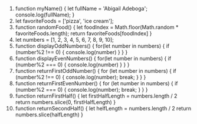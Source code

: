 1. function myName() {
		let fullName = 'Abigail Adeboga';
		console.log(fullName);
	}
2. let favoriteFoods = ['pizza', 'ice cream'];
3. function randomFood() {
	let foodIndex = Math.floor(Math.random * favoriteFoods.length);
	return favoriteFoods[foodIndex]
}
4. let numbers = [1, 2, 3, 4, 5, 6, 7, 8, 9, 10];
5. function displayOddNumbers() {
		for(let number in numbers) {
			if (number%2 !== 0) {
				console.log(number)
			}
		}
	}
6. function displayEvenNumbers() {
	for(let number in numbers) {
		if (number%2 === 0) {
			console.log(number)
		}
	}
}
7. function returnFirstOddNumber() {
		for (let number in numbers) {
			if (number%2 !== 0) {
				console.log(number);
				break;
			}
		}
	}
8. function returnFirstEvenNumber() {
		for (let number in numbers) {
			if (number%2 === 0) {
				console.log(number);
				break;
			}
		}
}
9. function returnFirstHalf() {
	let firstHalfLength = numbers.length / 2
		return numbers.slice(0, firstHalfLength)
	}
10. function returnSecondHalf() {
	let helfLength = numbers.length / 2
	return numbers.slice(halfLength)
}